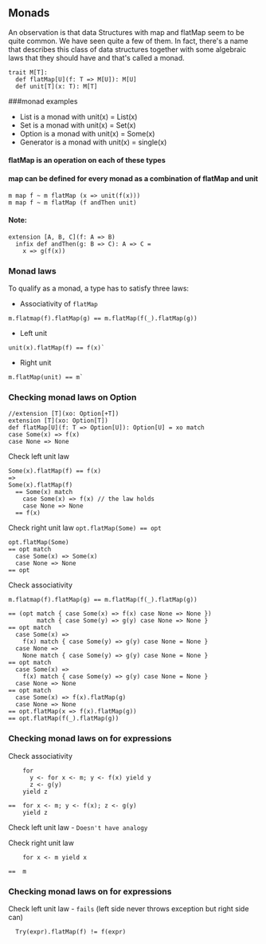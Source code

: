 ## Monads
An observation is that data Structures with map and flatMap seem to be quite common. We have seen quite a few of them. 
In fact, there's a name that describes this class of data structures together with  some algebraic laws that they 
should  have and that's called a monad.

```
trait M[T]:
  def flatMap[U](f: T => M[U]): M[U]
  def unit[T](x: T): M[T]
```
###monad examples
- List is a monad with unit(x) = List(x)
- Set is a monad with unit(x) = Set(x)
- Option is a monad with unit(x) = Some(x)
- Generator is a monad with unit(x) = single(x)


#### flatMap is an operation on each of these types
#### map can be defined for every monad as a combination of flatMap and unit
```
m map f ~ m flatMap (x => unit(f(x)))
m map f ~ m flatMap (f andThen unit)
```
#### Note:
```
extension [A, B, C](f: A => B)
  infix def andThen(g: B => C): A => C =
    x => g(f(x))
```

### Monad laws
To qualify as a monad, a type has to satisfy three laws:

- Associativity of `flatMap`
```
m.flatmap(f).flatMap(g) == m.flatMap(f(_).flatMap(g))
```
- Left unit
```
unit(x).flatMap(f) == f(x)`
```
- Right unit
```
m.flatMap(unit) == m`
```

### Checking monad laws on Option
```
//extension [T](xo: Option[+T])
extension [T](xo: Option[T])
def flatMap[U](f: T => Option[U]): Option[U] = xo match
case Some(x) => f(x)
case None => None
```
Check left unit law
```
Some(x).flatMap(f) == f(x)
=> 
Some(x).flatMap(f)
  == Some(x) match
    case Some(x) => f(x) // the law holds
    case None => None
  == f(x)
```
Check right unit law  `opt.flatMap(Some) == opt`
```
opt.flatMap(Some)
== opt match
  case Some(x) => Some(x)
  case None => None
== opt
```
Check associativity
```
m.flatmap(f).flatMap(g) == m.flatMap(f(_).flatMap(g))
```
```
== (opt match { case Some(x) => f(x) case None => None })
        match { case Some(y) => g(y) case None => None }
== opt match
  case Some(x) =>
    f(x) match { case Some(y) => g(y) case None = None }
  case None =>
    None match { case Some(y) => g(y) case None = None }
== opt match
  case Some(x) =>
    f(x) match { case Some(y) => g(y) case None = None }
  case None => None
== opt match
  case Some(x) => f(x).flatMap(g)
  case None => None
== opt.flatMap(x => f(x).flatMap(g))
== opt.flatMap(f(_).flatMap(g))
```
### Checking monad laws on for expressions
Check associativity
```
    for
      y <- for x <- m; y <- f(x) yield y
      z <- g(y)
    yield z

==  for x <- m; y <- f(x); z <- g(y)
    yield z
```
Check left unit law - `Doesn't have analogy`

Check right unit law
```
    for x <- m yield x

==  m
```
### Checking monad laws on for expressions

Check left unit law - `fails` (left side never throws exception but right side can)
```
  Try(expr).flatMap(f) != f(expr)
```
